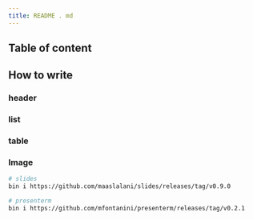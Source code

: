 ```yaml
---
title: README . md
---
```



Table of content
---

## How to write
### header
### list
### table
### Image



<!-- end_slide -->


```sh
# slides
bin i https://github.com/maaslalani/slides/releases/tag/v0.9.0

# presenterm
bin i https://github.com/mfontanini/presenterm/releases/tag/v0.2.1
```


